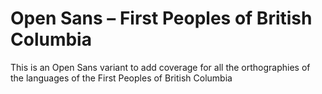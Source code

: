 # Open Sans – First Peoples of British Columbia
This is an Open Sans variant to add coverage for all the orthographies of the languages of the First Peoples of British Columbia
